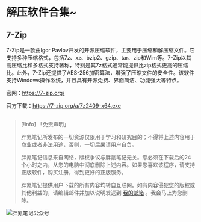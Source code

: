 # 解压软件合集~

## 7-Zip

7-Zip是一款由Igor Pavlov开发的开源压缩软件，主要用于压缩和解压缩文件。它支持多种压缩格式，包括7z、xz、bzip2、gzip、tar、zip和Wim等。7-Zip以其高压缩比和多格式支持著称，特别是其7z格式通常能提供比zip格式更高的压缩比。此外，7-Zip还提供了AES-256加密算法，增强了压缩文件的安全性。该软件支持Windows操作系统，并且具有开源免费、界面简洁、功能强大等特点。

官网：https://7-zip.org/

官方下载：https://7-zip.org/a/7z2409-x64.exe

## 

> [!info] 「免责声明」
>
> 胖氪笔记所发布的一切资源仅限用于学习和研究目的；不得将上述内容用于商业或者非法用途，否则，一切后果请用户自负。
>
> 胖氪笔记信息来自网络，版权争议与胖氪笔记无关。您必须在下载后的24个小时之内，从您的电脑中彻底删除上述内容。如果您喜欢该程序，请支持正版软件，购买注册，得到更好的正版服务。
>
> 胖氪笔记提供用户下载的所有内容均转自互联网。如有内容侵犯您的版权或其他利益的，请编辑邮件并加以说明发送到 [我的邮箱](/weekly/2024/000#联系博主) 。我会马上为您删除。

![胖氪笔记公众号](https://img.pknote.top/blog/202404121423456.png)